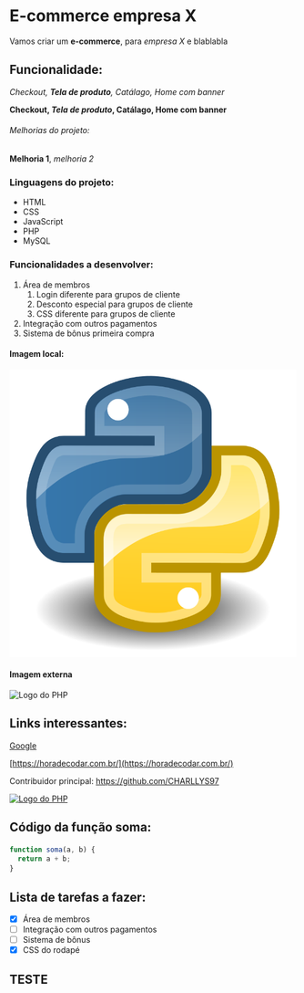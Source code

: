 # E-commerce empresa X

Vamos criar um **e-commerce**, para *empresa X* e blablabla

## Funcionalidade:

_Checkout, **Tela de produto**, Catálago, Home com banner_

**Checkout, _Tela de produto_, Catálago, Home com banner**

###### Melhorias do projeto:

__Melhoria 1__, _melhoria 2_ 


### Linguagens do projeto:

* HTML
* CSS
* JavaScript
* PHP
* MySQL

### Funcionalidades a desenvolver:

1. Área de membros
    1. Login diferente para grupos de cliente
    2. Desconto especial para grupos de cliente
    3. CSS diferente para grupos de cliente
2. Integração com outros pagamentos 
3. Sistema de bônus primeira compra 

#### Imagem local:

![Logo do python](img/python.png)

#### Imagem externa

![Logo do PHP](https://www.interviewbit.com/blog/wp-content/uploads/2021/06/key-reasons-for-using-php-768x499.png)

## Links interessantes:

[Google](www.google.com)

[https://horadecodar.com.br/](https://horadecodar.com.br/)

Contribuidor principal: https://github.com/CHARLLYS97

[![Logo do PHP](https://cdn.dribbble.com/users/8063/screenshots/873671/github_icon_vector_shape.png?resize=800x600&vertical=center)](https://github.com/CHARLLYS97)


## Código da função soma:

```Javascript
function soma(a, b) {
  return a + b;
}
```

## Lista de tarefas a fazer:

- [X] Área de membros
- [ ] Integração com outros pagamentos
- [ ] Sistema de bônus
- [X] CSS do rodapé

## TESTE 
